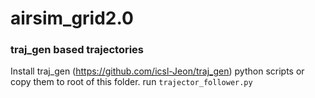 # airsim_grid2.0

### traj_gen based trajectories

Install traj_gen (https://github.com/icsl-Jeon/traj_gen) python scripts or copy them to root of this folder. 
run `trajector_follower.py`